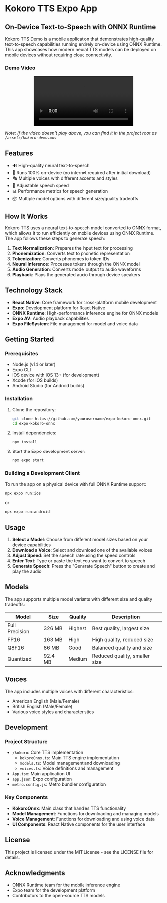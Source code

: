 # Kokoro TTS Expo App

## On-Device Text-to-Speech with ONNX Runtime

Kokoro TTS Demo is a mobile application that demonstrates high-quality text-to-speech capabilities running entirely on-device using ONNX Runtime. This app showcases how modern neural TTS models can be deployed on mobile devices without requiring cloud connectivity.

### Demo Video

<p align="center">
  <video src="/assets/kokoro-demo.mov" controls width="320"></video>
</p>

*Note: If the video doesn't play above, you can find it in the project root as `/assets/kokoro-demo.mov`*

## Features

- 🔊 High-quality neural text-to-speech
- 📱 Runs 100% on-device (no internet required after initial download)
- 🎭 Multiple voices with different accents and styles
- 🔄 Adjustable speech speed
- 📊 Performance metrics for speech generation
- 📦 Multiple model options with different size/quality tradeoffs

## How It Works

Kokoro TTS uses a neural text-to-speech model converted to ONNX format, which allows it to run efficiently on mobile devices using ONNX Runtime. The app follows these steps to generate speech:

1. **Text Normalization**: Prepares the input text for processing
2. **Phonemization**: Converts text to phonetic representation
3. **Tokenization**: Converts phonemes to token IDs
4. **Neural Inference**: Processes tokens through the ONNX model
5. **Audio Generation**: Converts model output to audio waveforms
6. **Playback**: Plays the generated audio through device speakers

## Technology Stack

- **React Native**: Core framework for cross-platform mobile development
- **Expo**: Development platform for React Native
- **ONNX Runtime**: High-performance inference engine for ONNX models
- **Expo AV**: Audio playback capabilities
- **Expo FileSystem**: File management for model and voice data

## Getting Started

### Prerequisites

- Node.js (v14 or later)
- Expo CLI
- iOS device with iOS 13+ (for development)
- Xcode (for iOS builds)
- Android Studio (for Android builds)

### Installation

1. Clone the repository:
   ```bash
   git clone https://github.com/yourusername/expo-kokoro-onnx.git
   cd expo-kokoro-onnx
   ```

2. Install dependencies:
   ```bash
   npm install
   ```

3. Start the Expo development server:
   ```bash
   npx expo start
   ```

### Building a Development Client

To run the app on a physical device with full ONNX Runtime support:

```bash
npx expo run:ios
```

or

```bash
npx expo run:android
```

## Usage

1. **Select a Model**: Choose from different model sizes based on your device capabilities
2. **Download a Voice**: Select and download one of the available voices
3. **Adjust Speed**: Set the speech rate using the speed controls
4. **Enter Text**: Type or paste the text you want to convert to speech
5. **Generate Speech**: Press the "Generate Speech" button to create and play the audio

## Models

The app supports multiple model variants with different size and quality tradeoffs:

| Model | Size | Quality | Description |
|-------|------|---------|-------------|
| Full Precision | 326 MB | Highest | Best quality, largest size |
| FP16 | 163 MB | High | High quality, reduced size |
| Q8F16 | 86 MB | Good | Balanced quality and size |
| Quantized | 92.4 MB | Medium | Reduced quality, smaller size |

## Voices

The app includes multiple voices with different characteristics:

- American English (Male/Female)
- British English (Male/Female)
- Various voice styles and characteristics

## Development

### Project Structure

- `/kokoro`: Core TTS implementation
  - `kokoroOnnx.ts`: Main TTS engine implementation
  - `models.ts`: Model management and downloading
  - `voices.ts`: Voice definitions and management
- `App.tsx`: Main application UI
- `app.json`: Expo configuration
- `metro.config.js`: Metro bundler configuration

### Key Components

- **KokoroOnnx**: Main class that handles TTS functionality
- **Model Management**: Functions for downloading and managing models
- **Voice Management**: Functions for downloading and using voice data
- **UI Components**: React Native components for the user interface

## License

This project is licensed under the MIT License - see the LICENSE file for details.

## Acknowledgments

- ONNX Runtime team for the mobile inference engine
- Expo team for the development platform
- Contributors to the open-source TTS models